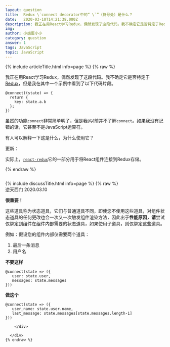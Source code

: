 ```yaml
---
layout: question
title:  Redux \`connect decorator中的“ \`”（符号处）是什么？
date:   2020-03-10T14:21:38.000Z
description: 我正在用React学习Redux，偶然发现了这段代码。我不确定它是否特定于Redux，但是我在其中一个示例中看到了以下代码片段。\`connect((s...
img: 
author: 小卤蛋小小
category: question
answer: 1
tags: JavaScript
topic: JavaScript
---
```

<div class="article-root">
  <div class="article">
    {% include articleTitle.html info=page %}
    {% raw %}
    <div class="article-content"><p><font style="vertical-align: inherit;"><font style="vertical-align: inherit;">我正在用React学习Redux，偶然发现了这段代码。</font><font style="vertical-align: inherit;">我不确定它是否</font><font style="vertical-align: inherit;">特定于</font></font><a href="https://rackt.github.io/redux/index.html"><font style="vertical-align: inherit;"><font style="vertical-align: inherit;">Redux</font></font></a><font style="vertical-align: inherit;"><font style="vertical-align: inherit;">，但是我在其中一个示例中看到了以下代码片段。</font></font></p>

<pre><code>@connect((state) =&gt; {<font></font>
  return {<font></font>
    key: state.a.b<font></font>
  };<font></font>
})<font></font>
</code></pre>

<p><font style="vertical-align: inherit;"><font style="vertical-align: inherit;">虽然的功能</font></font><code>connect</code><font style="vertical-align: inherit;"><font style="vertical-align: inherit;">非常简单明了，但是我</font></font><code>@</code><font style="vertical-align: inherit;"><font style="vertical-align: inherit;">以前</font><font style="vertical-align: inherit;">并不了解</font></font><code>connect</code><font style="vertical-align: inherit;"><font style="vertical-align: inherit;">。</font><font style="vertical-align: inherit;">如果我没有记错的话，它甚至不是JavaScript运算符。</font></font></p>

<p><font style="vertical-align: inherit;"><font style="vertical-align: inherit;">有人可以解释一下这是什么，为什么使用它？</font></font></p>

<p><font style="vertical-align: inherit;"><font style="vertical-align: inherit;">更新： </font></font></p>

<p><font style="vertical-align: inherit;"><font style="vertical-align: inherit;">实际上，</font></font><a href="https://github.com/rackt/react-redux"><code>react-redux</code></a><font style="vertical-align: inherit;"><font style="vertical-align: inherit;">它</font><font style="vertical-align: inherit;">的一部分</font><font style="vertical-align: inherit;">用于将React组件连接到Redux存储。</font></font></p></div>
    {% endraw %}
  </div>
  <p style="height: 0;width:0;overflow: hidden;"> 第516篇《Redux @connect decorator中的“ @”（符号处）是什么？》来自Winter(https://github.com/aiyld/aiyld.github.io)的站点</p>
  <div class="discuss-wrapper">
    {% include discussTitle.html info=page %}
    {% raw %}
    <div class="discuss-item">
        <div class="discuss-parent">
          <div class="discuss-meta">
            <span class="discuss-user">逆天西门</span>
            <span class="discuss-time">2020.03.10</span>
          </div>
          <div class="discuss-comment"><p><strong><font style="vertical-align: inherit;"><font style="vertical-align: inherit;">很重要！</font></font></strong> </p>

<p><font style="vertical-align: inherit;"><font style="vertical-align: inherit;">这些道具称为状态道具，它们与普通道具不同，即使您不使用这些道具，对组件状态道具的任何更改也会一次又一次触发组件渲染方法，因此出于</font></font><strong><font style="vertical-align: inherit;"><font style="vertical-align: inherit;">性能原因，请</font></font></strong><font style="vertical-align: inherit;"><font style="vertical-align: inherit;">尝试仅绑定到组件在组件内部需要的状态道具，如果使用子道具，则仅绑定这些道具。</font></font></p>

<p><font style="vertical-align: inherit;"><font style="vertical-align: inherit;">例如：假设您的组件内部仅需要两个道具：</font></font></p>

<ol>
<li><font style="vertical-align: inherit;"><font style="vertical-align: inherit;">最后一条消息  </font></font></li>
<li><font style="vertical-align: inherit;"><font style="vertical-align: inherit;">用户名</font></font></li>
</ol>

<p><strong><font style="vertical-align: inherit;"><font style="vertical-align: inherit;">不要这样</font></font></strong> </p>

<pre><code>@connect(state =&gt; ({ <font></font>
   user: state.user,<font></font>
   messages: state.messages<font></font>
}))<font></font>
</code></pre>

<p><strong><font style="vertical-align: inherit;"><font style="vertical-align: inherit;">做这个</font></font></strong> </p>

<pre><code>@connect(state =&gt; ({ <font></font>
   user_name: state.user.name,<font></font>
   last_message: state.messages[state.messages.length-1]<font></font>
}))<font></font>
</code></pre></div>
        </div>
        
      </div>
    {% endraw %}
  </div>
<div>
